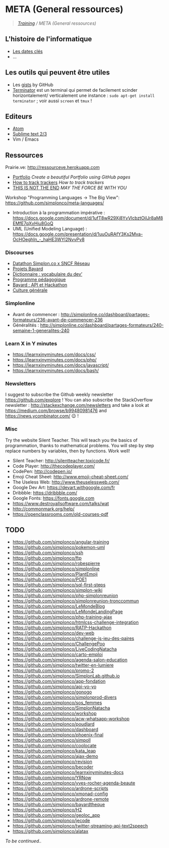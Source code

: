 # META (General ressources)

>_[Training](https://github.com/simplonco/training) / META (General ressources)_

## L'histoire de l'informatique

* [Les dates clés](http://www.linternaute.com/histoire/categorie/98/a/1/1/histoire_de_l_informatique.shtml)
* ...

## Les outils qui peuvent être utiles

* Les [gists](http://gist.github.com) by GitHub
* [Terminator](https://doc.ubuntu-fr.org/terminator) est un terminal qui permet de facilement scinder horizontalement/ verticalement une instance :
`sudo apt-get install terminator` ; voir aussi `screen` et `tmux` !

## Editeurs
* [Atom](http://atom.io)
* [Sublime text 2/3](http://sublimetext.com)
* Vim / Emacs

## Ressources

Prairie.ve: http://ressourceve.herokuapp.com

* [Portfolio](https://github.com/simplonco/portfolio/) _Create a beautiful Portfolio using GitHub pages_
* [How to track trackers](https://github.com/simplonco/big-brother-is-watching-you) _How to track trackers_
* [THIS IS NOT THE END](https://github.com/simplonco/this-is-not-the-end) _MAY THE FORCE BE WITH YOU_

Workshop "Programming Languages -> The Big View": https://github.com/simplonco/meta-languages/

* Introduction à la programmation impérative : https://docs.google.com/document/d/1ufT8wR29Xj8YvVlcbztOiIJr8aM8EMfE7qXvHiu8GoQ
* UML (Unified Modeling Language) : https://docs.google.com/presentation/d/1uuOuRAfY3Ks2Mva-OcHOeghIn_-_haHE3WYl2NvvPv8

### Discourses

* [Datathon Simplon.co x SNCF Réseau](http://discourse.simplon.co/t/datathon-simplon-co-x-sncf-reseau/124)
* [Projets Bayard](http://discourse.simplon.co/t/projets-bayard/89)
* [Dictionnaire : vocabulaire du dev’](http://discourse.simplon.co/t/dictionnaire-vocabulaire-du-dev/57)
* [Programme pédagogique](http://discourse.simplon.co/t/programme-pedagogique/52)
* [Bayard : API et Hackathon](http://discourse.simplon.co/t/bayard-api-et-hackathon/107)
* [Culture générale](http://discourse.simplon.co/t/culture-generale/108)

### Simplonline

* Avant de commencer : http://simplonline.co/dashboard/partages-formateurs/236-avant-de-commencer-236
* Généralités : http://simplonline.co/dashboard/partages-formateurs/240-semaine-1-generalites-240

### Learn X in Y minutes

* https://learnxinyminutes.com/docs/css/
* https://learnxinyminutes.com/docs/php/
* https://learnxinyminutes.com/docs/javascript/
* https://learnxinyminutes.com/docs/bash/

### Newsletters

I suggest to subscribe the Github weekly newsletter https://github.com/explore ! You can also subscribe the StackOverflow newsletter : http://stackexchange.com/newsletters and take a look at https://medium.com/browse/b99480981476 and https://news.ycombinator.com/ :wink: !

### Misc

Try the website Silent Teacher. This will teach you the basics of programmation, thanks to mathematical problems. You will step by step replace numbers by variables, then by functions. Work well!

* Silent Teacher: http://silentteacher.toxicode.fr/
* Code Player: http://thecodeplayer.com/
* CodePen: http://codepen.io/
* Emoji Cheat Sheet: http://www.emoji-cheat-sheet.com/
* The Useless Web: http://www.theuselessweb.com/
* Google Dev Art: https://devart.withgoogle.com/fr
* Dribbble: https://dribbble.com/
* Google Fonts: https://fonts.google.com
* https://www.destroyallsoftware.com/talks/wat
* http://commonmark.org/help/
* https://openclassrooms.com/old-courses-pdf

## TODO

* https://github.com/simplonco/angular-training
* https://github.com/simplonco/pokemon-uml
* https://github.com/simplonco/ssh
* https://github.com/simplonco/ftp
* https://github.com/simplonco/robespierre
* https://github.com/simplonco/simplonline
* https://github.com/simplonco/PlantEmoji
* https://github.com/simplonco/POE1
* https://github.com/simplonco/sql-first-steps
* https://github.com/simplonco/simplon-wiki
* https://github.com/simplonco/php-simplonreunion
* https://github.com/simplonco/simplonreunion-tronccommun
* https://github.com/simplonco/LeMondeBlog
* https://github.com/simplonco/LeMondeLandingPage
* https://github.com/simplonco/php-training-ajax
* https://github.com/simplonco/htmlcss-challenge-integration
* https://github.com/simplonco/RATP-Hackathon
* https://github.com/simplonco/dev-web
* https://github.com/simplonco/challenge-js-jeu-des-paires
* https://github.com/simplonco/ChallengePoo
* https://github.com/simplonco/LiveCodingNatacha
* https://github.com/simplonco/carto-emploi
* https://github.com/simplonco/agenda-salon-education
* https://github.com/simplonco/twitter-en-lumiere
* https://github.com/simplonco/promo-2
* https://github.com/simplonco/SimplonLab.github.io
* https://github.com/simplonco/app-fondation
* https://github.com/simplonco/api-yo-yo
* https://github.com/simplonco/gonogo
* https://github.com/simplonco/simplonprod-divers
* https://github.com/simplonco/sos_femmes
* https://github.com/simplonco/SimplonNatacha
* https://github.com/simplonco/workshop
* https://github.com/simplonco/acw-whatsapp-workshop
* https://github.com/simplonco/poudlard
* https://github.com/simplonco/dashboard
* https://github.com/simplonco/phoenix-final
* https://github.com/simplonco/simpoll
* https://github.com/simplonco/coolocate
* https://github.com/simplonco/kata_leap
* https://github.com/simplonco/ajax-demo
* https://github.com/simplonco/revision
* https://github.com/simplonco/becoder
* https://github.com/simplonco/learnxinyminutes-docs
* https://github.com/simplonco/YRNow
* https://github.com/simplonco/yves-rocher-agenda-beaute
* https://github.com/simplonco/ardrone-scripts
* https://github.com/simplonco/xmonad-config
* https://github.com/simplonco/ardrone-remote
* https://github.com/simplonco/bayardtheque
* https://github.com/simplonco/H2
* https://github.com/simplonco/geoloc_app
* https://github.com/simplonco/jecode
* https://github.com/simplonco/twitter-streaming-api-text2speech
* https://github.com/simplonco/alatax

_To be continued.._
